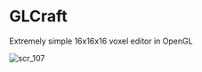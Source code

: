 # GLCraft

Extremely simple 16x16x16 voxel editor in OpenGL

![scr_107](https://user-images.githubusercontent.com/60319969/225168234-c7da1c67-92e7-46c4-9bda-5a8bb12b9ecd.png)
